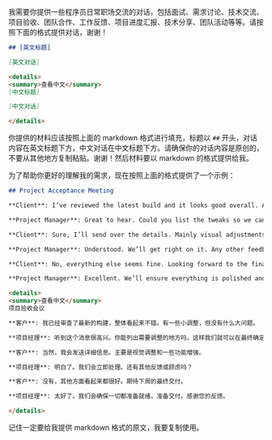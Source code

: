 我需要你提供一些程序员日常职场交流的对话，包括面试、需求讨论、技术交流、项目验收、团队合作、工作反馈、项目进度汇报、技术分享、团队活动等等。请按照下面的格式提供对话，谢谢！

```markdown
## [英文标题]

[英文对话]

<details>
<summary>查看中文</summary>
[中文标题]

[中文对话]

</details>
```

你提供的材料应该按照上面的 markdown 格式进行填充，标题以 `##` 开头，对话内容在英文标题下方，中文对话在中文标题下方。请确保你的对话内容是原创的，不要从其他地方复制粘贴。谢谢！然后材料要以 markdown 的格式提供给我。

为了帮助你更好的理解我的需求，现在按照上面的格式提供了一个示例：

```markdown
## Project Acceptance Meeting

**Client**: I’ve reviewed the latest build and it looks good overall. A few minor tweaks here and there, but nothing major.

**Project Manager**: Great to hear. Could you list the tweaks so we can address them before finalizing?

**Client**: Sure, I’ll send over the details. Mainly visual adjustments and a couple of feature enhancements.

**Project Manager**: Understood. We’ll get right on it. Any other feedback or concerns?

**Client**: No, everything else seems fine. Looking forward to the final delivery next week.

**Project Manager**: Excellent. We’ll ensure everything is polished and ready for delivery. Thank you for your feedback.

<details>
<summary>查看中文</summary>
项目验收会议

**客户**: 我已经审查了最新的构建，整体看起来不错。有一些小调整，但没有什么大问题。

**项目经理**: 听到这个消息很高兴。你能列出需要调整的地方吗，这样我们就可以在最终确定之前解决它们吗？

**客户**: 当然，我会发送详细信息。主要是视觉调整和一些功能增强。

**项目经理**: 明白了。我们会立即处理。还有其他反馈或顾虑吗？

**客户**: 没有，其他方面看起来都很好。期待下周的最终交付。

**项目经理**: 太好了。我们会确保一切都准备就绪，准备交付。感谢您的反馈。

</details>
```

记住一定要给我提供 markdown 格式的原文，我要复制使用。
